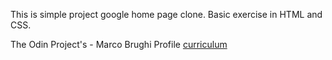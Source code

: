 

This is simple project google home page clone. Basic exercise in HTML and CSS.


The Odin Project's - Marco Brughi Profile [curriculum](http://www.theodinproject.com/users/70831)

